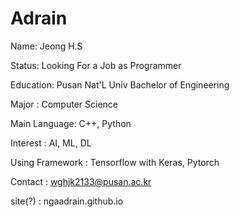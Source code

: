 # Adrain

Name: Jeong H.S

Status: Looking For a Job as Programmer

Education: Pusan Nat'L Univ Bachelor of Engineering

Major : Computer Science

Main Language: C++, Python

Interest : AI, ML, DL

Using Framework : Tensorflow with Keras, Pytorch

Contact : wghjk2133@pusan.ac.kr

site(?) : ngaadrain.github.io
